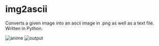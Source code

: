 # img2ascii
Converts a given image into an ascii image in .png as well as a text file. Written in Python.

![anime](https://user-images.githubusercontent.com/65077719/121088425-08dc6880-c7e6-11eb-8df7-7af3e8b768cf.jpg)
![output](https://user-images.githubusercontent.com/65077719/121088433-0b3ec280-c7e6-11eb-85f0-50287ed4b6ef.png)
